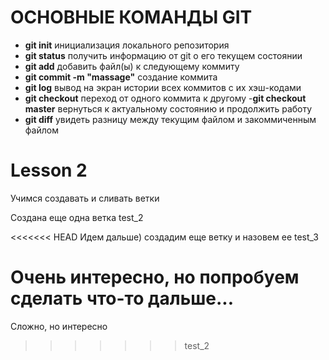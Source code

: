 # ОСНОВНЫЕ КОМАНДЫ GIT

- **git init** инициализация локального репозитория
- **git status** получить информацию от git о его текущем состоянии  
- **git add** добавить файл(ы) к следующему коммиту
- **git commit -m "massage"** создание коммита
- **git log** вывод на экран истории всех коммитов с их хэш-кодами
- **git checkout** переход от одного коммита к другому
-**git checkout master** вернуться к актуальному состоянию и продолжить работу
- **git diff** увидеть разницу между текущим файлом и закоммиченным файлом

# Lesson 2
Учимся создавать и сливать ветки

Создана еще одна ветка test_2

<<<<<<< HEAD
Идем дальше) создадим еще ветку и назовем ее test_3

Очень интересно, но попробуем сделать что-то дальше...
=======
Сложно, но интересно
>>>>>>> test_2
